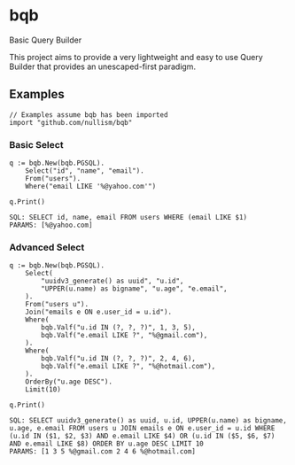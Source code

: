 # bqb
Basic Query Builder

This project aims to provide a very lightweight and easy to use Query Builder
that provides an unescaped-first paradigm.

## Examples

```golang
// Examples assume bqb has been imported
import "github.com/nullism/bqb"
```

### Basic Select

```golang
q := bqb.New(bqb.PGSQL).
    Select("id", "name", "email").
    From("users").
    Where("email LIKE '%@yahoo.com'")

q.Print()
```

```
SQL: SELECT id, name, email FROM users WHERE (email LIKE $1)
PARAMS: [%@yahoo.com]
```

### Advanced Select

```golang
q := bqb.New(bqb.PGSQL).
    Select(
        "uuidv3_generate() as uuid", "u.id",
        "UPPER(u.name) as bigname", "u.age", "e.email",
    ).
    From("users u").
    Join("emails e ON e.user_id = u.id").
    Where(
        bqb.Valf("u.id IN (?, ?, ?)", 1, 3, 5),
        bqb.Valf("e.email LIKE ?", "%@gmail.com"),
    ).
    Where(
        bqb.Valf("u.id IN (?, ?, ?)", 2, 4, 6),
        bqb.Valf("e.email LIKE ?", "%@hotmail.com"),
    ).
    OrderBy("u.age DESC").
    Limit(10)

q.Print()
```

```
SQL: SELECT uuidv3_generate() as uuid, u.id, UPPER(u.name) as bigname, u.age, e.email FROM users u JOIN emails e ON e.user_id = u.id WHERE (u.id IN ($1, $2, $3) AND e.email LIKE $4) OR (u.id IN ($5, $6, $7) AND e.email LIKE $8) ORDER BY u.age DESC LIMIT 10
PARAMS: [1 3 5 %@gmail.com 2 4 6 %@hotmail.com]
```